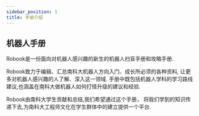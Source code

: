 ```yaml
---
sidebar_position: 1
title: 手册介绍
---
```


## 机器人手册

Robook是一份面向对机器人感兴趣的新生的机器人扫盲手册和攻略手册.

Robook致力于编辑、汇总南科大机器人方向入门、成长所必须的各种资料, 让更多对机器人感兴趣的人了解、深入这一领域. 手册中既包括机器人学科的学习路线建议,也涵盖在南科大做机器人如何打怪升级的建议和经验.

Robook由南科大学生贡献和总结,我们希望通过这个手册， 将我们学到的知识传递下去,为南科大工程师文化在学生群体中的建立提供一个平台.
